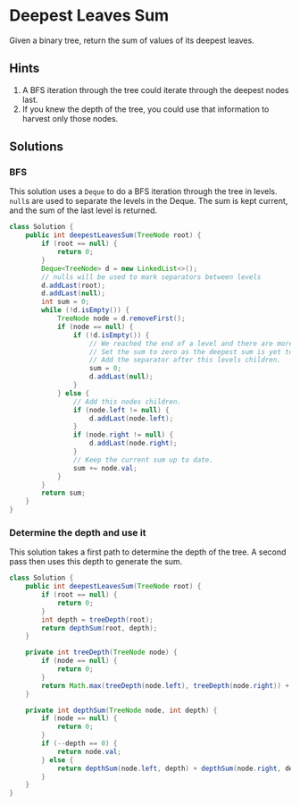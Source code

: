 # Deepest Leaves Sum

Given a binary tree, return the sum of values of its deepest leaves.

## Hints

1. A BFS iteration through the tree could iterate through the deepest
   nodes last.
1. If you knew the depth of the tree, you could use that information
   to harvest only those nodes.

## Solutions

### BFS

This solution uses a `Deque` to do a BFS iteration through the tree in
levels. `null`s are used to separate the levels in the Deque. The sum is
kept current, and the sum of the last level is returned.

```java
class Solution {
    public int deepestLeavesSum(TreeNode root) {
        if (root == null) {
            return 0;
        }
        Deque<TreeNode> d = new LinkedList<>();
        // nulls will be used to mark separators between levels
        d.addLast(root);
        d.addLast(null);
        int sum = 0;
        while (!d.isEmpty()) {
            TreeNode node = d.removeFirst();
            if (node == null) {
                if (!d.isEmpty()) {
                    // We reached the end of a level and there are more nodes.
                    // Set the sum to zero as the deepest sum is yet to come.
                    // Add the separator after this levels children.
                    sum = 0;
                    d.addLast(null);
                }
            } else {
                // Add this nodes children.
                if (node.left != null) {
                    d.addLast(node.left);
                }
                if (node.right != null) {
                    d.addLast(node.right);
                }
                // Keep the current sum up to date.
                sum += node.val;
            }
        }
        return sum;
    }
}
```

### Determine the depth and use it

This solution takes a first path to determine the depth of the tree.
A second pass then uses this depth to generate the sum.

```java
class Solution {
    public int deepestLeavesSum(TreeNode root) {
        if (root == null) {
            return 0;
        }
        int depth = treeDepth(root);
        return depthSum(root, depth);
    }

    private int treeDepth(TreeNode node) {
        if (node == null) {
            return 0;
        }
        return Math.max(treeDepth(node.left), treeDepth(node.right)) + 1;
    }

    private int depthSum(TreeNode node, int depth) {
        if (node == null) {
            return 0;
        }
        if (--depth == 0) {
            return node.val;
        } else {
            return depthSum(node.left, depth) + depthSum(node.right, depth);
        }
    }
}
```
